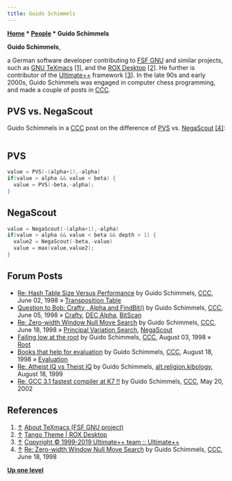 ```yaml
---
title: Guido Schimmels
---
```

**[Home](Home "Home") * [People](People "People") * Guido Schimmels**

**Guido Schimmels**,

a German software developer contributing to [FSF GNU](Free_Software_Foundation "Free Software Foundation") and similar projects, such as [GNU TeXmacs](https://en.wikipedia.org/wiki/GNU_TeXmacs) <a id="cite-note-1" href="#cite-ref-1">[1]</a>, and the [ROX Desktop](https://en.wikipedia.org/wiki/ROX_Desktop) <a id="cite-note-2" href="#cite-ref-2">[2]</a>.
He further is contributor of the [Ultimate++](https://en.wikipedia.org/wiki/Ultimate%2B%2B) framework <a id="cite-note-3" href="#cite-ref-3">[3]</a>.
In the late 90s and early 2000s, Guido Schimmels was engaged in computer chess programming, and made a couple of posts in [CCC](CCC "CCC").

## PVS vs. NegaScout

Guido Schimmels in a [CCC](CCC "CCC") post on the difference of [PVS](Principal_Variation_Search "Principal Variation Search") vs. [NegaScout](NegaScout "NegaScout") <a id="cite-note-4" href="#cite-ref-4">[4]</a>:

```C++The difference is how they handle re-searches: PVS passes alpha/beta while NegaScout passes the value returned by the null window search instead of alpha. But then you can get a fail-low on the research due to [search anonomalies](Search_Instability "Search Instability"). If that happens NegaScout returns the value from the first search. That means you will have a crippled [PV](Principal_Variation "Principal Variation"). Then there is a refinement [Reinefeld](Alexander_Reinefeld "Alexander Reinefeld") suggests which is to ommit the re-search at the last two plies (depth > 1) - but that won't work in a real program because of [search extensions](Extensions "Extensions"). NegaScout is slightly an [ivory tower](https://en.wikipedia.org/wiki/Ivory_Tower) variant of PVS (IMHO).  

```

## PVS

```C++
value = PVS(-(alpha+1),-alpha)
if(value > alpha && value < beta) {
  value = PVS(-beta,-alpha);
}

```

## NegaScout

```C++
value = NegaScout(-(alpha+1),-alpha)
if(value > alpha && value < beta && depth > 1) {
  value2 = NegaScout(-beta,-value)
  value = max(value,value2);
}

```

## Forum Posts

- [Re: Hash Table Size Versus Performance](https://www.stmintz.com/ccc/index.php?id=19790) by Guido Schimmels, [CCC](CCC "CCC"), June 02, 1998 » [Transposition Table](Transposition_Table "Transposition Table")
- [Question to Bob: Crafty , Alpha and FindBit()](https://www.stmintz.com/ccc/index.php?id=20057) by Guido Schimmels, [CCC](CCC "CCC"), June 05, 1998 » [Crafty](Crafty "Crafty"), [DEC Alpha](DEC_Alpha "DEC Alpha"), [BitScan](BitScan "BitScan")
- [Re: Zero-width Window Null Move Search](https://www.stmintz.com/ccc/index.php?id=20868) by Guido Schimmels, [CCC](CCC "CCC"), June 18, 1998 » [Principal Variation Search](Principal_Variation_Search "Principal Variation Search"), [NegaScout](NegaScout "NegaScout")
- [Failing low at the root](https://www.stmintz.com/ccc/index.php?id=23672) by Guido Schimmels, [CCC](CCC "CCC"), August 03, 1998 » [Root](Root "Root")
- [Books that help for evaluation](https://www.stmintz.com/ccc/index.php?id=25012) by Guido Schimmels, [CCC](CCC "CCC"), August 18, 1998 » [Evaluation](Evaluation "Evaluation")
- [Re: Atheist IQ vs Theist IQ](https://groups.google.com/d/msg/alt.religion.kibology/vMQhc1hJc7Q/xpnuVGQYZa4J) by Guido Schimmels, [alt.religion.kibology](https://groups.google.com/forum/?fromgroups=#!forum/alt.religion.kibology), August 18, 1999
- [Re: GCC 3.1 fastest compiler at K7 !!](https://www.stmintz.com/ccc/index.php?id=230559) by Guido Schimmels, [CCC](CCC "CCC"), May 20, 2002

## References

1. <a id="cite-ref-1" href="#cite-note-1">↑</a> [About TeXmacs (FSF GNU project)](http://www.texmacs.org/tmweb/manual/webman-about.en.html)
1. <a id="cite-ref-2" href="#cite-note-2">↑</a> [Tango Theme | ROX Desktop](http://rox.sourceforge.net/desktop/node/270.html)
1. <a id="cite-ref-3" href="#cite-note-3">↑</a> [Copyright © 1999-2019 Ultimate++ team :: Ultimate++](http://www.ultimatepp.org/app$ide$About$en-us.html)
1. <a id="cite-ref-4" href="#cite-note-4">↑</a> [Re: Zero-width Window Null Move Search](https://www.stmintz.com/ccc/index.php?id=20868) by Guido Schimmels, [CCC](CCC "CCC"), June 18, 1998

**[Up one level](People "People")**

